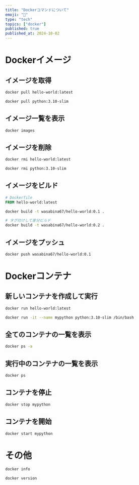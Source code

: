 ```yaml
---
title: "Dockerコマンドについて"
emoji: "🐋"
type: "tech"
topics: ["docker"]
published: true
published_at: 2024-10-02
---
```


# Dockerイメージ

## イメージを取得

```bash
docker pull hello-world:latest
```

```bash
docker pull python:3.10-slim
```

## イメージ一覧を表示

```bash
docker images
```

## イメージを削除

```bash
docker rmi hello-world:latest
```

```bash
docker rmi python:3.10-slim
```

## イメージをビルド

```Dockerfile
# Dockerfile
FROM hello-world:latest
```

```bash
docker build -t wasabina67/hello-world:0.1 .
```

```bash
# タグ付けして差分ビルド
docker build -t wasabina67/hello-world:0.2 .
```

## イメージをプッシュ

```bash
docker push wasabina67/hello-world:0.1
```

# Dockerコンテナ

## 新しいコンテナを作成して実行

```bash
docker run hello-world:latest
```

```bash
docker run -it --name mypython python:3.10-slim /bin/bash
```

## 全てのコンテナの一覧を表示

```bash
docker ps -a
```

## 実行中のコンテナの一覧を表示

```bash
docker ps
```

## コンテナを停止

```bash
docker stop mypython
```

## コンテナを開始

```bash
docker start mypython
```

# その他

```bash
docker info
```

```bash
docker version
```
